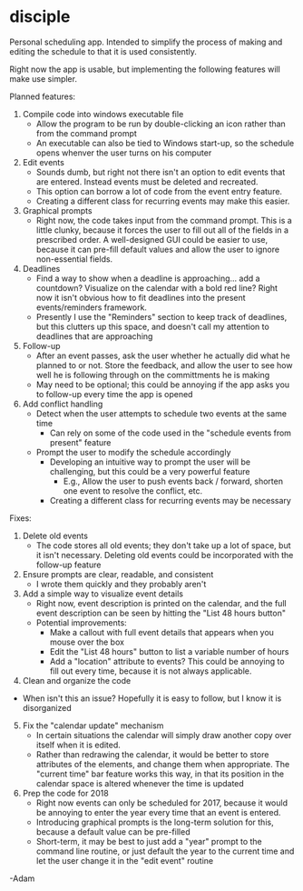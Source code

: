 # disciple
Personal scheduling app.  Intended to simplify the process of making and editing the schedule to that it is used consistently.

Right now the app is usable, but implementing the following features will make use simpler.

Planned features:
1.  Compile code into windows executable file
    - Allow the program to be run by double-clicking an icon rather than from the command prompt
    - An executable can also be tied to Windows start-up, so the schedule opens whenver the user turns on his computer
2. Edit events
    - Sounds dumb, but right not there isn't an option to edit events that are entered.  Instead events must be deleted and recreated.
    - This option can borrow a lot of code from the event entry feature.
    - Creating a different class for recurring events may make this easier.   
3. Graphical prompts
    - Right now, the code takes input from the command prompt.  This is a little clunky, because it forces the user to fill out all of the fields in a prescribed order.  A well-designed GUI could be easier to use, because it can pre-fill default values and allow the user to ignore non-essential fields.
4. Deadlines
    - Find a way to show when a deadline is approaching... add a countdown?  Visualize on the calendar with a bold red line?  Right now it isn't obvious how to fit deadlines into the present events/reminders framework.
    - Presently I use the "Reminders" section to keep track of deadlines, but this clutters up this space, and doesn't call my attention to deadlines that are approaching
5. Follow-up
    - After an event passes, ask the user whether he actually did what he planned to or not.  Store the feedback, and allow the user to see how well he is following through on the committments he is making
    - May need to be optional; this could be annoying if the app asks you to follow-up every time the app is opened
6. Add conflict handling
    - Detect when the user attempts to schedule two events at the same time
      - Can rely on some of the code used in the "schedule events from present" feature
    - Prompt the user to modify the schedule accordingly
      - Developing an intuitive way to prompt the user will be challenging, but this could be a very powerful feature
        - E.g., Allow the user to push events back / forward, shorten one event to resolve the conflict, etc.
      - Creating a different class for recurring events may be necessary
    


Fixes:
1. Delete old events
    - The code stores all old events; they don't take up a lot of space, but it isn't necessary.  Deleting old events could be incorporated with the follow-up feature
2.  Ensure prompts are clear, readable, and consistent
    - I wrote them quickly and they probably aren't
3.  Add a simple way to visualize event details
    - Right now, event description is printed on the calendar, and the full event description can be seen by hitting the "List 48 hours button"
    - Potential improvements:
      - Make a callout with full event details that appears when you mouse over the box
      - Edit the "List 48 hours" button to list a variable number of hours
      - Add a "location" attribute to events?  This could be annoying to fill out every time, because it is not always applicable.
4.  Clean and organize the code
   - When isn't this an issue?  Hopefully it is easy to follow, but I know it is disorganized
5.  Fix the "calendar update" mechanism
    - In certain situations the calendar will simply draw another copy over itself when it is edited. 
    - Rather than redrawing the calendar, it would be better to store attributes of the elements, and change them when appropriate.  The "current time" bar feature works this way, in that its position in the calendar space is altered whenever the time is updated
6. Prep the code for 2018
    - Right now events can only be scheduled for 2017, because it would be annoying to enter the year every time that an event is entered.  
    - Introducing graphical prompts is the long-term solution for this, because a default value can be pre-filled 
    - Short-term, it may be best to just add a "year" prompt to the command line routine, or just default the year to the current time and let the user change it in the "edit event" routine


-Adam
